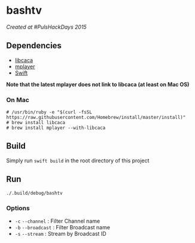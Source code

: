 # bashtv
*Created at #PulsHackDays 2015*

## Dependencies
- [libcaca](http://caca.zoy.org/)
- [mplayer](https://www.mplayerhq.hu/)
- [Swift](https://swift.org/download/#latest-development-snapshots)

**Note that the latest mplayer does not link to libcaca (at least on Mac OS)**

### On Mac
```
# /usr/bin/ruby -e "$(curl -fsSL https://raw.githubusercontent.com/Homebrew/install/master/install)"
# brew install libcaca
# brew install mplayer --with-libcaca
```

## Build
Simply run `swift build` in the root directory of this project

## Run
`./.build/debug/bashtv`

### Options
- `-c` `--channel` : Filter Channel name
- `-b` `--broadcast` : Filter Broadcast name
- `-s` `--stream` : Stream by Broadcast ID
